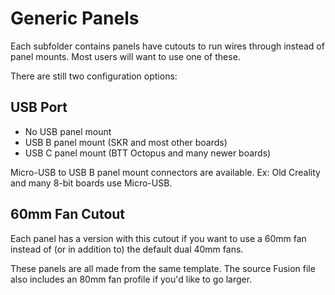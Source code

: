 # Generic Panels

Each subfolder contains panels have cutouts to run wires through instead of panel mounts. Most users will want to use one of these.

There are still two configuration options:

## USB Port

- No USB panel mount
- USB B panel mount (SKR and most other boards)
- USB C panel mount (BTT Octopus and many newer boards)

Micro-USB to USB B panel mount connectors are available. Ex: Old Creality and many 8-bit boards use Micro-USB.

## 60mm Fan Cutout

Each panel has a version with this cutout if you want to use a 60mm fan instead of (or in addition to) the default dual 40mm fans.

These panels are all made from the same template. The source Fusion file also includes an 80mm fan profile if you'd like to go larger.